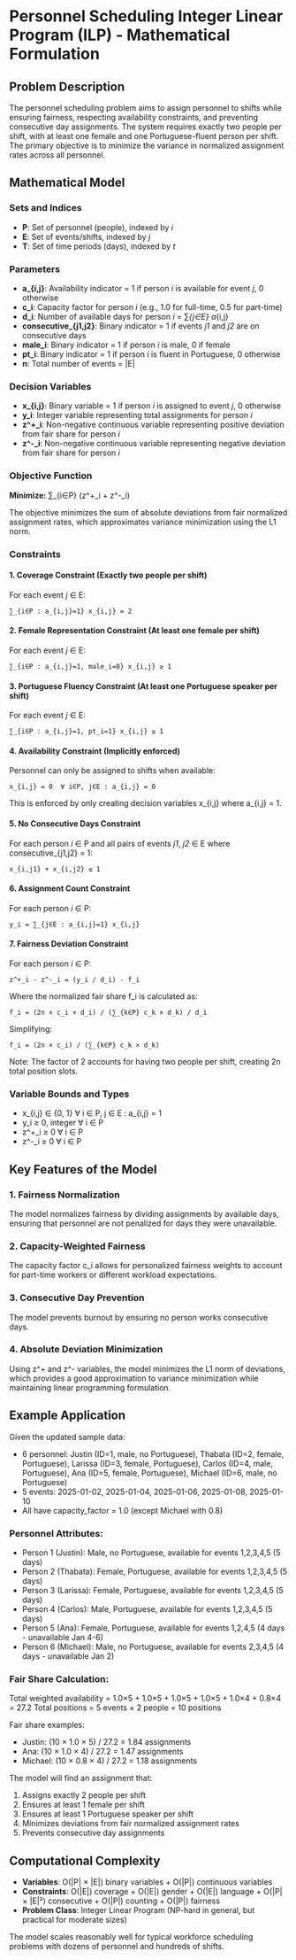 # Personnel Scheduling Integer Linear Program (ILP) - Mathematical Formulation

## Problem Description

The personnel scheduling problem aims to assign personnel to shifts while ensuring fairness, respecting availability constraints, and preventing consecutive day assignments. The system requires exactly two people per shift, with at least one female and one Portuguese-fluent person per shift. The primary objective is to minimize the variance in normalized assignment rates across all personnel.

## Mathematical Model

### Sets and Indices

- **P**: Set of personnel (people), indexed by *i*
- **E**: Set of events/shifts, indexed by *j*
- **T**: Set of time periods (days), indexed by *t*

### Parameters

- **a_{i,j}**: Availability indicator = 1 if person *i* is available for event *j*, 0 otherwise
- **c_i**: Capacity factor for person *i* (e.g., 1.0 for full-time, 0.5 for part-time)
- **d_i**: Number of available days for person *i* = ∑_{j∈E} a_{i,j}
- **consecutive_{j1,j2}**: Binary indicator = 1 if events *j1* and *j2* are on consecutive days
- **male_i**: Binary indicator = 1 if person *i* is male, 0 if female
- **pt_i**: Binary indicator = 1 if person *i* is fluent in Portuguese, 0 otherwise
- **n**: Total number of events = |E|

### Decision Variables

- **x_{i,j}**: Binary variable = 1 if person *i* is assigned to event *j*, 0 otherwise
- **y_i**: Integer variable representing total assignments for person *i*
- **z^+_i**: Non-negative continuous variable representing positive deviation from fair share for person *i*
- **z^-_i**: Non-negative continuous variable representing negative deviation from fair share for person *i*

### Objective Function

**Minimize:** ∑_{i∈P} (z^+_i + z^-_i)

The objective minimizes the sum of absolute deviations from fair normalized assignment rates, which approximates variance minimization using the L1 norm.

### Constraints

#### 1. Coverage Constraint (Exactly two people per shift)
For each event *j* ∈ E:
```
∑_{i∈P : a_{i,j}=1} x_{i,j} = 2
```

#### 2. Female Representation Constraint (At least one female per shift)
For each event *j* ∈ E:
```
∑_{i∈P : a_{i,j}=1, male_i=0} x_{i,j} ≥ 1
```

#### 3. Portuguese Fluency Constraint (At least one Portuguese speaker per shift)
For each event *j* ∈ E:
```
∑_{i∈P : a_{i,j}=1, pt_i=1} x_{i,j} ≥ 1
```

#### 4. Availability Constraint (Implicitly enforced)
Personnel can only be assigned to shifts when available:
```
x_{i,j} = 0  ∀ i∈P, j∈E : a_{i,j} = 0
```
This is enforced by only creating decision variables x_{i,j} where a_{i,j} = 1.

#### 5. No Consecutive Days Constraint
For each person *i* ∈ P and all pairs of events *j1*, *j2* ∈ E where consecutive_{j1,j2} = 1:
```
x_{i,j1} + x_{i,j2} ≤ 1
```

#### 6. Assignment Count Constraint
For each person *i* ∈ P:
```
y_i = ∑_{j∈E : a_{i,j}=1} x_{i,j}
```

#### 7. Fairness Deviation Constraint
For each person *i* ∈ P:
```
z^+_i - z^-_i = (y_i / d_i) - f_i
```

Where the normalized fair share f_i is calculated as:
```
f_i = (2n × c_i × d_i) / (∑_{k∈P} c_k × d_k) / d_i
```

Simplifying:
```
f_i = (2n × c_i) / (∑_{k∈P} c_k × d_k)
```

Note: The factor of 2 accounts for having two people per shift, creating 2n total position slots.

### Variable Bounds and Types

- x_{i,j} ∈ {0, 1} ∀ i ∈ P, j ∈ E : a_{i,j} = 1
- y_i ≥ 0, integer ∀ i ∈ P
- z^+_i ≥ 0 ∀ i ∈ P
- z^-_i ≥ 0 ∀ i ∈ P

## Key Features of the Model

### 1. Fairness Normalization
The model normalizes fairness by dividing assignments by available days, ensuring that personnel are not penalized for days they were unavailable.

### 2. Capacity-Weighted Fairness
The capacity factor c_i allows for personalized fairness weights to account for part-time workers or different workload expectations.

### 3. Consecutive Day Prevention
The model prevents burnout by ensuring no person works consecutive days.

### 4. Absolute Deviation Minimization
Using z^+ and z^- variables, the model minimizes the L1 norm of deviations, which provides a good approximation to variance minimization while maintaining linear programming formulation.

## Example Application

Given the updated sample data:
- 6 personnel: Justin (ID=1, male, no Portuguese), Thabata (ID=2, female, Portuguese), Larissa (ID=3, female, Portuguese), Carlos (ID=4, male, Portuguese), Ana (ID=5, female, Portuguese), Michael (ID=6, male, no Portuguese)
- 5 events: 2025-01-02, 2025-01-04, 2025-01-06, 2025-01-08, 2025-01-10
- All have capacity_factor = 1.0 (except Michael with 0.8)

### Personnel Attributes:
- Person 1 (Justin): Male, no Portuguese, available for events 1,2,3,4,5 (5 days)
- Person 2 (Thabata): Female, Portuguese, available for events 1,2,3,4,5 (5 days)
- Person 3 (Larissa): Female, Portuguese, available for events 1,2,3,4,5 (5 days)
- Person 4 (Carlos): Male, Portuguese, available for events 1,2,3,4,5 (5 days)
- Person 5 (Ana): Female, Portuguese, available for events 1,2,4,5 (4 days - unavailable Jan 4-6)
- Person 6 (Michael): Male, no Portuguese, available for events 2,3,4,5 (4 days - unavailable Jan 2)

### Fair Share Calculation:
Total weighted availability = 1.0×5 + 1.0×5 + 1.0×5 + 1.0×5 + 1.0×4 + 0.8×4 = 27.2
Total positions = 5 events × 2 people = 10 positions

Fair share examples:
- Justin: (10 × 1.0 × 5) / 27.2 = 1.84 assignments
- Ana: (10 × 1.0 × 4) / 27.2 = 1.47 assignments
- Michael: (10 × 0.8 × 4) / 27.2 = 1.18 assignments

The model will find an assignment that:
1. Assigns exactly 2 people per shift
2. Ensures at least 1 female per shift
3. Ensures at least 1 Portuguese speaker per shift
4. Minimizes deviations from fair normalized assignment rates
5. Prevents consecutive day assignments

## Computational Complexity

- **Variables**: O(|P| × |E|) binary variables + O(|P|) continuous variables
- **Constraints**: O(|E|) coverage + O(|E|) gender + O(|E|) language + O(|P| × |E|²) consecutive + O(|P|) counting + O(|P|) fairness
- **Problem Class**: Integer Linear Program (NP-hard in general, but practical for moderate sizes)

The model scales reasonably well for typical workforce scheduling problems with dozens of personnel and hundreds of shifts.
